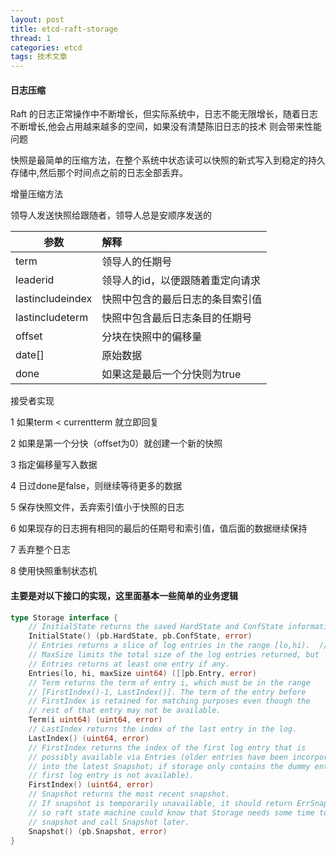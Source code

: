 ```yaml
---
layout: post
title: etcd-raft-storage
thread: 1
categories: etcd
tags: 技术文章
---
```


#### 日志压缩

Raft 的日志正常操作中不断增长，但实际系统中，日志不能无限增长，随着日志不断增长,他会占用越来越多的空间，如果没有清楚陈旧日志的技术
则会带来性能问题

快照是最简单的压缩方法，在整个系统中状态读可以快照的新式写入到稳定的持久存储中,然后那个时间点之前的日志全部丢弃。

增量压缩方法


领导人发送快照给跟随者，领导人总是安顺序发送的

|参数 |解释|
|---|:---|
|term| 领导人的任期号|
|leaderid|领导人的id，以便跟随着重定向请求|
|lastincludeindex| 快照中包含的最后日志的条目索引值|
|lastincludeterm|快照中包含最后日志条目的任期号|
|offset|分块在快照中的偏移量|
|date[]|原始数据|
|done|如果这是最后一个分快则为true|

接受者实现

1 如果term < currentterm 就立即回复

2 如果是第一个分快（offset为0）就创建一个新的快照

3 指定偏移量写入数据

4 日过done是false，则继续等待更多的数据

5 保存快照文件，丢弃索引值小于快照的日志

6 如果现存的日志拥有相同的最后的任期号和索引值，值后面的数据继续保持

7 丢弃整个日志

8 使用快照重制状态机


#### 主要是对以下接口的实现，这里面基本一些简单的业务逻辑

````go
type Storage interface {
	// InitialState returns the saved HardState and ConfState information.
	InitialState() (pb.HardState, pb.ConfState, error)
	// Entries returns a slice of log entries in the range [lo,hi).  //Entries 项
	// MaxSize limits the total size of the log entries returned, but
	// Entries returns at least one entry if any.
	Entries(lo, hi, maxSize uint64) ([]pb.Entry, error)
	// Term returns the term of entry i, which must be in the range
	// [FirstIndex()-1, LastIndex()]. The term of the entry before
	// FirstIndex is retained for matching purposes even though the
	// rest of that entry may not be available.
	Term(i uint64) (uint64, error)
	// LastIndex returns the index of the last entry in the log.
	LastIndex() (uint64, error)
	// FirstIndex returns the index of the first log entry that is
	// possibly available via Entries (older entries have been incorporated
	// into the latest Snapshot; if storage only contains the dummy entry the
	// first log entry is not available).
	FirstIndex() (uint64, error)
	// Snapshot returns the most recent snapshot.
	// If snapshot is temporarily unavailable, it should return ErrSnapshotTemporarilyUnavailable,
	// so raft state machine could know that Storage needs some time to prepare
	// snapshot and call Snapshot later.
	Snapshot() (pb.Snapshot, error)
}
````

